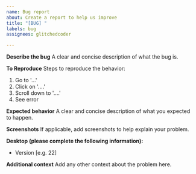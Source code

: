 ```yaml
---
name: Bug report
about: Create a report to help us improve
title: "[BUG] "
labels: bug
assignees: glitchedcoder

---
```


**Describe the bug**
A clear and concise description of what the bug is.

**To Reproduce**
Steps to reproduce the behavior:
1. Go to '...'
2. Click on '....'
3. Scroll down to '....'
4. See error

**Expected behavior**
A clear and concise description of what you expected to happen.

**Screenshots**
If applicable, add screenshots to help explain your problem.

**Desktop (please complete the following information):**
 - Version [e.g. 22]

**Additional context**
Add any other context about the problem here.
